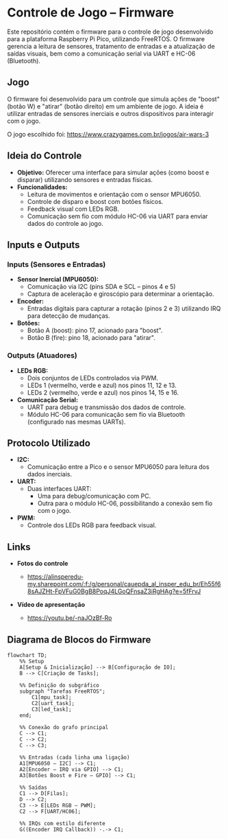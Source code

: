 # Controle de Jogo – Firmware

Este repositório contém o firmware para o controle de jogo desenvolvido para a plataforma Raspberry Pi Pico, utilizando FreeRTOS. O firmware gerencia a leitura de sensores, tratamento de entradas e a atualização de saídas visuais, bem como a comunicação serial via UART e HC-06 (Bluetooth).

## Jogo
O firmware foi desenvolvido para um controle que simula ações de "boost" (botão W) e "atirar" (botão direito) em um ambiente de jogo. A ideia é utilizar entradas de sensores inerciais e outros dispositivos para interagir com o jogo.

O jogo escolhido foi: https://www.crazygames.com.br/jogos/air-wars-3

## Ideia do Controle
- **Objetivo:** Oferecer uma interface para simular ações (como boost e disparar) utilizando sensores e entradas físicas.
- **Funcionalidades:**  
  - Leitura de movimentos e orientação com o sensor MPU6050.
  - Controle de disparo e boost com botões físicos.
  - Feedback visual com LEDs RGB.
  - Comunicação sem fio com módulo HC-06 via UART para enviar dados do controle ao jogo.

## Inputs e Outputs
### Inputs (Sensores e Entradas)
- **Sensor Inercial (MPU6050):**  
  - Comunicação via I2C (pins SDA e SCL – pinos 4 e 5)
  - Captura de aceleração e giroscópio para determinar a orientação.
- **Encoder:**  
  - Entradas digitais para capturar a rotação (pinos 2 e 3) utilizando IRQ para detecção de mudanças.
- **Botões:**  
  - Botão A (boost): pino 17, acionado para "boost".
  - Botão B (fire): pino 18, acionado para "atirar".

### Outputs (Atuadores)
- **LEDs RGB:**  
  - Dois conjuntos de LEDs controlados via PWM.  
  - LEDs 1 (vermelho, verde e azul) nos pinos 11, 12 e 13.
  - LEDs 2 (vermelho, verde e azul) nos pinos 14, 15 e 16.
- **Comunicação Serial:**  
  - UART para debug e transmissão dos dados de controle.
  - Módulo HC-06 para comunicação sem fio via Bluetooth (configurado nas mesmas UARTs).

## Protocolo Utilizado
- **I2C:**  
  - Comunicação entre a Pico e o sensor MPU6050 para leitura dos dados inerciais.
- **UART:**  
  - Duas interfaces UART:  
    - Uma para debug/comunicação com PC.
    - Outra para o módulo HC-06, possibilitando a conexão sem fio com o jogo.
- **PWM:**  
  - Controle dos LEDs RGB para feedback visual.

## Links
- **Fotos do controle**
    - https://alinsperedu-my.sharepoint.com/:f:/g/personal/cauepda_al_insper_edu_br/Eh55f68sAJZHt-FpVFuG0BgB8PoqJ4LGoQFnsaZ3iRgHAg?e=5fFrvJ

- **Vídeo de apresentação**
    - https://youtu.be/-naJOzBf-Ro

## Diagrama de Blocos do Firmware

```mermaid
flowchart TD;
    %% Setup
    A[Setup & Inicialização] --> B[Configuração de IO];
    B --> C[Criação de Tasks];

    %% Definição do subgráfico
    subgraph "Tarefas FreeRTOS";
        C1[mpu_task];
        C2[uart_task];
        C3[led_task];
    end;

    %% Conexão do grafo principal
    C --> C1;
    C --> C2;
    C --> C3;

    %% Entradas (cada linha uma ligação)
    A1[MPU6050 – I2C] --> C1;
    A2[Encoder – IRQ via GPIO] --> C1;
    A3[Botões Boost e Fire – GPIO] --> C1;

    %% Saídas
    C1 --> D[Filas];
    D --> C2;
    C3 --> E[LEDs RGB – PWM];
    C2 --> F[UART/HC06];

    %% IRQs com estilo diferente
    G((Encoder IRQ Callback)) -.-> C1;
